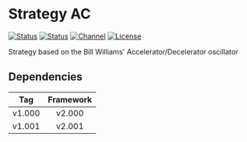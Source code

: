 # Strategy AC

[![Status][gha-image-check-master]][gha-link-check-master]
[![Status][gha-image-compile-master]][gha-link-compile-master]
[![Channel][tg-channel-image]][tg-channel-link]
[![License][license-image]][license-link]

Strategy based on the Bill Williams' Accelerator/Decelerator oscillator

## Dependencies

| Tag      | Framework |
|:--------:|:---------:|
| v1.000   | v2.000    |
| v1.001   | v2.001    |

<!-- Named links -->

[gha-link-check-master]: https://github.com/EA31337/Strategy-AC/actions?query=workflow:Check+branch%3Amaster
[gha-image-check-master]: https://github.com/EA31337/Strategy-AC/workflows/Check/badge.svg?branch=master
[gha-link-compile-master]: https://github.com/EA31337/Strategy-AC/actions?query=workflow:Compile+branch%3Amaster
[gha-image-compile-master]: https://github.com/EA31337/Strategy-AC/workflows/Compile/badge.svg?branch=master

[tg-channel-image]: https://img.shields.io/badge/Telegram-join-0088CC.svg?logo=telegram
[tg-channel-link]: https://t.me/EA31337

[license-image]: https://img.shields.io/github/license/EA31337/EA31337-Strategies.svg
[license-link]: https://tldrlegal.com/license/gnu-general-public-license-v3-(gpl-3)
